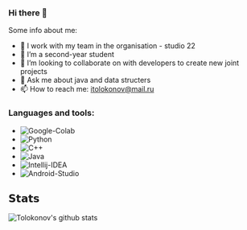 ### Hi there 👋


Some info about me:

- 🔭 I work with my team in the organisation - studio 22
- 🌱 I’m a second-year student
- 👯 I’m looking to collaborate on with developers to create new joint projects
- 💬 Ask me about java and data structers
- 📫 How to reach me: itolokonov@mail.ru

### Languages and tools:
- ![Google-Colab](https://img.shields.io/badge/-Colab-white?style-for-the-badge&logo=google-colab)
- ![Python](https://img.shields.io/badge/-Python-FFCC22?style-for-the-badge&logo=python)
- ![C++](https://img.shields.io/badge/-C++-00599C?style=for-the-badge&logo=c%2b%2b)
- ![Java](https://img.shields.io/badge/-Java-red?style=for-the-badge&logo=java)
- ![Intellij-IDEA](https://img.shields.io/badge/-Intellij_IDEA-gray?style=for-the-badge&logo=intellij-idea)
- ![Android-Studio](https://img.shields.io/badge/-Android_Studio-white?style=for-the-badge&logo=android-studio)

## 𝗦𝘁𝗮𝘁𝘀

![Tolokonov's github stats](https://github-readme-stats.vercel.app/api?username=tolokonov&show_icons=true&theme=dracula)
